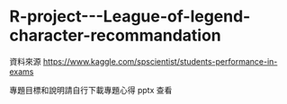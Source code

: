 # R-project---League-of-legend-character-recommandation
資料來源 https://www.kaggle.com/spscientist/students-performance-in-exams

專題目標和說明請自行下載專題心得 pptx 查看

